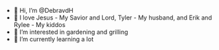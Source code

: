 - 👋 Hi, I’m @DebravdH
- 💙 I love Jesus - My Savior and Lord, Tyler - My husband, and Erik and Rylee - My kiddos
- 👀 I’m interested in gardening and grilling
- 🌱 I’m currently learning a lot 
